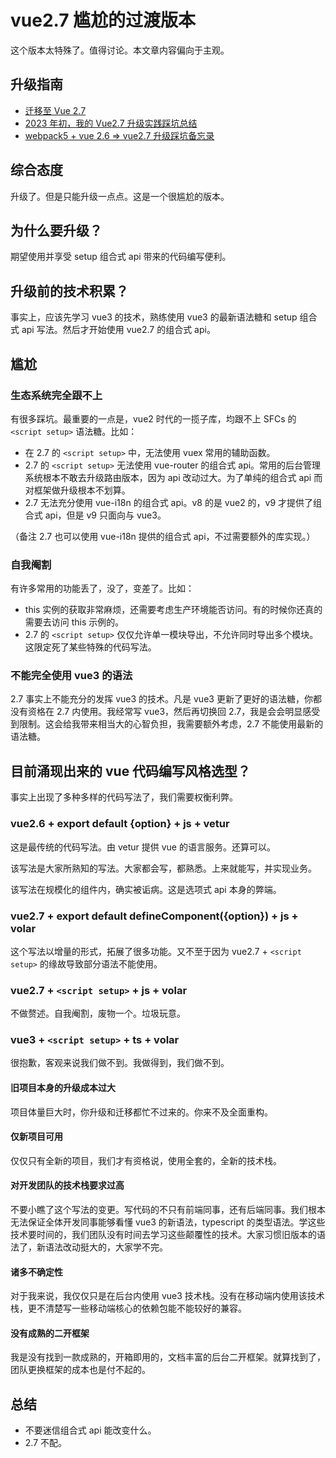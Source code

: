 # vue2.7 尴尬的过渡版本

这个版本太特殊了。值得讨论。本文章内容偏向于主观。

## 升级指南

- [迁移至 Vue 2.7](https://v2.cn.vuejs.org/v2/guide/migration-vue-2-7.html)
- [2023 年初，我的 Vue2.7 升级实践踩坑总结](https://juejin.cn/post/7190297574694191163)
- [webpack5 + vue 2.6 => vue2.7 升级踩坑备忘录](https://juejin.cn/post/7131889718366568455)

## 综合态度

升级了。但是只能升级一点点。这是一个很尴尬的版本。

## 为什么要升级？

期望使用并享受 setup 组合式 api 带来的代码编写便利。

## 升级前的技术积累？

事实上，应该先学习 vue3 的技术，熟练使用 vue3 的最新语法糖和 setup 组合式 api 写法。然后才开始使用 vue2.7 的组合式 api。

## 尴尬

### 生态系统完全跟不上

有很多踩坑。最重要的一点是，vue2 时代的一揽子库，均跟不上 SFCs 的 `<script setup>` 语法糖。比如：

- 在 2.7 的 `<script setup>` 中，无法使用 vuex 常用的辅助函数。
- 2.7 的 `<script setup>` 无法使用 vue-router 的组合式 api。常用的后台管理系统根本不敢去升级路由版本，因为 api 改动过大。为了单纯的组合式 api 而对框架做升级根本不划算。
- 2.7 无法充分使用 vue-i18n 的组合式 api。v8 的是 vue2 的，v9 才提供了组合式 api，但是 v9 只面向与 vue3。

（备注 2.7 也可以使用 vue-i18n 提供的组合式 api，不过需要额外的库实现。）

### 自我阉割

有许多常用的功能丢了，没了，变差了。比如：

- this 实例的获取非常麻烦，还需要考虑生产环境能否访问。有的时候你还真的需要去访问 this 示例的。
- 2.7 的 `<script setup>` 仅仅允许单一模块导出，不允许同时导出多个模块。这限定死了某些特殊的代码写法。

### 不能完全使用 vue3 的语法

2.7 事实上不能充分的发挥 vue3 的技术。凡是 vue3 更新了更好的语法糖，你都没有资格在 2.7 内使用。我经常写 vue3，然后再切换回 2.7，我是会会明显感受到限制。这会给我带来相当大的心智负担，我需要额外考虑，2.7 不能使用最新的语法糖。

## 目前涌现出来的 vue 代码编写风格选型？

事实上出现了多种多样的代码写法了，我们需要权衡利弊。

### vue2.6 + export default {option} + js + vetur <Badge text="还行" type="info" />

这是最传统的代码写法。由 vetur 提供 vue 的语言服务。还算可以。

该写法是大家所熟知的写法。大家都会写，都熟悉。上来就能写，并实现业务。

该写法在规模化的组件内，确实被诟病。这是选项式 api 本身的弊端。

### vue2.7 + export default defineComponent({option}) + js + volar <Badge text="推荐" type="tip" />

这个写法以增量的形式，拓展了很多功能。又不至于因为 vue2.7 + `<script setup>` 的缘故导致部分语法不能使用。

### vue2.7 + `<script setup>` + js + volar <Badge text="坐牢" type="danger" />

不做赘述。自我阉割，废物一个。垃圾玩意。

### vue3 + `<script setup>` + ts + volar <Badge text="做不到" type="note" />

很抱歉，客观来说我们做不到。我做得到，我们做不到。

#### 旧项目本身的升级成本过大

项目体量巨大时，你升级和迁移都忙不过来的。你来不及全面重构。

#### 仅新项目可用

仅仅只有全新的项目，我们才有资格说，使用全套的，全新的技术栈。

#### 对开发团队的技术栈要求过高

不要小瞧了这个写法的变更。写代码的不只有前端同事，还有后端同事。我们根本无法保证全体开发同事能够看懂 vue3 的新语法，typescript 的类型语法。学这些技术要时间的，我们团队没有时间去学习这些颠覆性的技术。大家习惯旧版本的语法了，新语法改动挺大的，大家学不完。

#### 诸多不确定性

对于我来说，我仅仅只是在后台内使用 vue3 技术栈。没有在移动端内使用该技术栈，更不清楚写一些移动端核心的依赖包能不能较好的兼容。

#### 没有成熟的二开框架

我是没有找到一款成熟的，开箱即用的，文档丰富的后台二开框架。就算找到了，团队更换框架的成本也是付不起的。

## 总结

- 不要迷信组合式 api 能改变什么。
- 2.7 不配。

